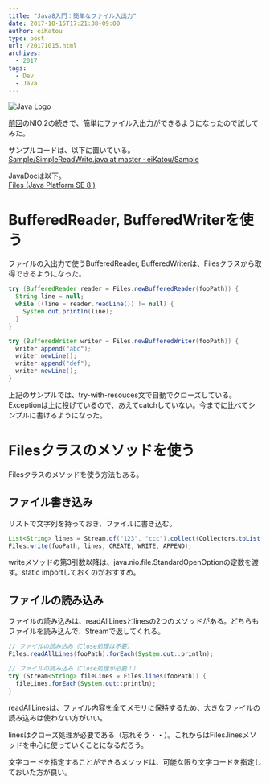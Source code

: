 ```yaml
---
title: "Java8入門：簡単なファイル入出力"
date: 2017-10-15T17:21:38+09:00
author: eiKatou
type: post
url: /20171015.html
archives:
  - 2017
tags:
  - Dev
  - Java
---
```


![Java Logo](/uploads/logo/java.png)

[前回](20171012.html)のNIO.2の続きで、簡単にファイル入出力ができるようになったので試してみた。

<!--more-->

サンプルコードは、以下に置いている。  
[Sample/SimpleReadWrite.java at master · eiKatou/Sample](https://github.com/eiKatou/Sample/blob/master/Java/Eclipse/Java7and8/src/nio2/SimpleReadWrite.java)

JavaDocは以下。  
[Files (Java Platform SE 8 )](https://docs.oracle.com/javase/jp/8/docs/api/index.html?java/nio/file/Files.html)

# BufferedReader, BufferedWriterを使う
ファイルの入出力で使うBufferedReader, BufferedWriterは、Filesクラスから取得できるようになった。

```java
try (BufferedReader reader = Files.newBufferedReader(fooPath)) {
  String line = null;
  while ((line = reader.readLine()) != null) {
    System.out.println(line);
  }
}

try (BufferedWriter writer = Files.newBufferedWriter(fooPath)) {
  writer.append("abc");
  writer.newLine();
  writer.append("def");
  writer.newLine();
}
```

上記のサンプルでは、try-with-resouces文で自動でクローズしている。Exceptionは上に投げているので、あえてcatchしていない。今までに比べてシンプルに書けるようになった。

# Filesクラスのメソッドを使う
Filesクラスのメソッドを使う方法もある。

## ファイル書き込み
リストで文字列を持っておき、ファイルに書き込む。

```java
List<String> lines = Stream.of("123", "ccc").collect(Collectors.toList());
Files.write(fooPath, lines, CREATE, WRITE, APPEND);
```
writeメソッドの第3引数以降は、java.nio.file.StandardOpenOptionの定数を渡す。static importしておくのがおすすめ。

## ファイルの読み込み
ファイルの読み込みは、readAllLinesとlinesの2つのメソッドがある。どちらもファイルを読み込んで、Streamで返してくれる。

```java
// ファイルの読み込み（Close処理は不要）
Files.readAllLines(fooPath).forEach(System.out::println);

// ファイルの読み込み（Close処理が必要！）
try (Stream<String> fileLines = Files.lines(fooPath)) {
  fileLines.forEach(System.out::println);
}
```

readAllLinesは、ファイル内容を全てメモリに保持するため、大きなファイルの読み込みは使わない方がいい。

linesはクローズ処理が必要である（忘れそう・・）。これからはFiles.linesメソッドを中心に使っていくことになるだろう。

文字コードを指定することができるメソッドは、可能な限り文字コードを指定しておいた方が良い。
